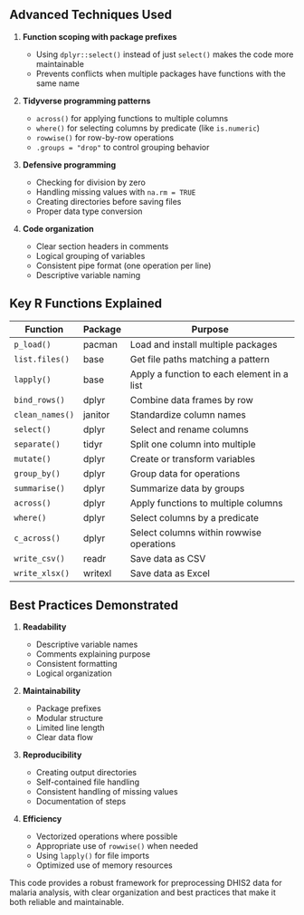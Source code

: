 ## Advanced Techniques Used

1. **Function scoping with package prefixes**
   - Using `dplyr::select()` instead of just `select()` makes the code more maintainable
   - Prevents conflicts when multiple packages have functions with the same name

2. **Tidyverse programming patterns**
   - `across()` for applying functions to multiple columns
   - `where()` for selecting columns by predicate (like `is.numeric`)
   - `rowwise()` for row-by-row operations
   - `.groups = "drop"` to control grouping behavior

3. **Defensive programming**
   - Checking for division by zero
   - Handling missing values with `na.rm = TRUE`
   - Creating directories before saving files
   - Proper data type conversion

4. **Code organization**
   - Clear section headers in comments
   - Logical grouping of variables
   - Consistent pipe format (one operation per line)
   - Descriptive variable naming

## Key R Functions Explained

| Function | Package | Purpose |
|----------|---------|---------|
| `p_load()` | pacman | Load and install multiple packages |
| `list.files()` | base | Get file paths matching a pattern |
| `lapply()` | base | Apply a function to each element in a list |
| `bind_rows()` | dplyr | Combine data frames by row |
| `clean_names()` | janitor | Standardize column names |
| `select()` | dplyr | Select and rename columns |
| `separate()` | tidyr | Split one column into multiple |
| `mutate()` | dplyr | Create or transform variables |
| `group_by()` | dplyr | Group data for operations |
| `summarise()` | dplyr | Summarize data by groups |
| `across()` | dplyr | Apply functions to multiple columns |
| `where()` | dplyr | Select columns by a predicate |
| `c_across()` | dplyr | Select columns within rowwise operations |
| `write_csv()` | readr | Save data as CSV |
| `write_xlsx()` | writexl | Save data as Excel |

## Best Practices Demonstrated

1. **Readability**
   - Descriptive variable names
   - Comments explaining purpose
   - Consistent formatting
   - Logical organization

2. **Maintainability**
   - Package prefixes
   - Modular structure
   - Limited line length
   - Clear data flow

3. **Reproducibility**
   - Creating output directories
   - Self-contained file handling
   - Consistent handling of missing values
   - Documentation of steps

4. **Efficiency**
   - Vectorized operations where possible
   - Appropriate use of `rowwise()` when needed
   - Using `lapply()` for file imports
   - Optimized use of memory resources

This code provides a robust framework for preprocessing DHIS2 data for malaria analysis, with clear organization and best practices that make it both reliable and maintainable.
